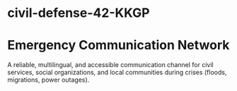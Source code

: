 # civil-defense-42-KKGP

# Emergency Communication Network
A reliable, multilingual, and accessible communication channel for civil services, social organizations, and local communities during crises (floods, migrations, power outages).
